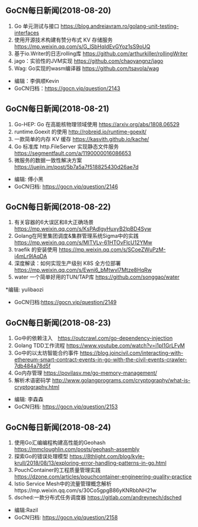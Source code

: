 ## GoCN每日新闻(2018-08-20)

1. Go 单元测试与接口 https://blog.andreiavram.ro/golang-unit-testing-interfaces
2. 使用开源技术构建有赞分布式 KV 存储服务 https://mp.weixin.qq.com/s/G_lSbHqIdEvGYoz1sS9oUQ
3. 基于io.Writer的日志rolling库 https://github.com/arthurkiller/rollingWriter
4. jago：实验性的JVM实现 https://github.com/chaoyangnz/jago
5. Wag: Go实现的wasm编译器 https://github.com/tsavola/wag

* 编辑：李俱顺Kevin
* GoCN归档：https://gocn.vip/question/2143

## GoCN每日新闻(2018-08-21)

1. Go-HEP:  Go 在高能核物理领域使用 https://arxiv.org/abs/1808.06529
2. runtime.Goexit  的使用 http://robreid.io/runtime-goexit/
3. 一款简单的内存 KV 缓存 https://kasvith.github.io/kache/
4. Go 标准库 http.FileServer 实现静态文件服务 https://segmentfault.com/a/1190000016086653
5. 微服务的数据一致性解决方案 https://juejin.im/post/5b7a5a7f518825430d26ae7d

* 编辑: 傅小黑
* GoCN归档: https://gocn.vip/question/2146


## GoCN每日新闻(2018-08-22)

1. 有关容器的6大误区和8大正确场景 https://mp.weixin.qq.com/s/KsPAdlgyHuxyB2lpBD4Syw
2. Golang在阿里集团调度&集群管理系统Sigma中的实践 https://mp.weixin.qq.com/s/MITVLv-61HTOvFlcU12YMw
3. traefik 的安装使用 https://mp.weixin.qq.com/s/SCoeZWuPzM-i4mLr9IAqDA
4. 深度解读：如何实现生产级别 K8S 全方位部署 https://mp.weixin.qq.com/s/Ewni6_bMtwvl7Mtze8HqRw
5. water 一个简单好用的TUN/TAP库 https://github.com/songgao/water

*编辑: yulibaozi
* GoCN归档:https://gocn.vip/question/2149

## GoCN每日新闻(2018-08-23)

1. Go中的依赖注入　https://outcrawl.com/go-dependency-injection
2. Golang TDD工作流程 https://www.youtube.com/watch?v=i1pI1GrLFyM
3. Go中的以太坊智能合约事件 https://blog.joincivil.com/interacting-with-ethereum-smart-contract-events-in-go-with-the-civil-events-crawler-7db484a78d5f
4. Go内存管理 https://povilasv.me/go-memory-management/
5. 解析术语密码学 http://www.golangprograms.com/cryptography/what-is-cryptography.html

* 编辑: 李森森
* GoCN归档: https://gocn.vip/question/2153

## GoCN每日新闻(2018-08-24)

1. 使用Go汇编编程构建高性能的Geohash https://mmcloughlin.com/posts/geohash-assembly
2. 探索Go的错误处理模型 https://8thlight.com/blog/kyle-krull/2018/08/13/exploring-error-handling-patterns-in-go.html
3. PouchContainer的工程质量管理实践 https://dzone.com/articles/pouchcontainer-engineering-quality-practice
4. Istio Service Mesh中的流量管理概念解析https://mp.weixin.qq.com/s/30Co5gpgB86yKNRbbNH21w
5. dsched:一款分布式任务调度器 https://gitlab.com/andreynech/dsched

* 编辑:Razil
* GoCN归档: https://gocn.vip/question/2158

